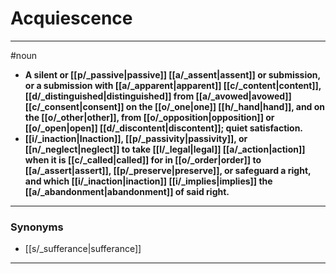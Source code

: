 # Acquiescence
---
#noun
- **A silent or [[p/_passive|passive]] [[a/_assent|assent]] or submission, or a submission with [[a/_apparent|apparent]] [[c/_content|content]], [[d/_distinguished|distinguished]] from [[a/_avowed|avowed]] [[c/_consent|consent]] on the [[o/_one|one]] [[h/_hand|hand]], and on the [[o/_other|other]], from [[o/_opposition|opposition]] or [[o/_open|open]] [[d/_discontent|discontent]]; quiet satisfaction.**
- **[[i/_inaction|Inaction]], [[p/_passivity|passivity]], or [[n/_neglect|neglect]] to take [[l/_legal|legal]] [[a/_action|action]] when it is [[c/_called|called]] for in [[o/_order|order]] to [[a/_assert|assert]], [[p/_preserve|preserve]], or safeguard a right, and which [[i/_inaction|inaction]] [[i/_implies|implies]] the [[a/_abandonment|abandonment]] of said right.**
---
### Synonyms
- [[s/_sufferance|sufferance]]
---
